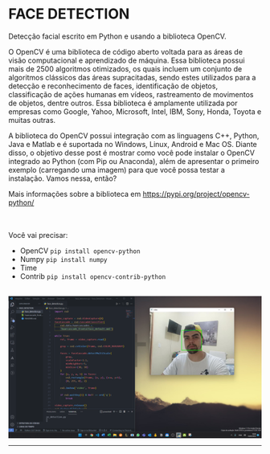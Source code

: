 # FACE DETECTION

Detecção facial escrito em Python e usando a biblioteca OpenCV.

O OpenCV é uma biblioteca de código aberto voltada para as áreas de visão computacional e aprendizado de máquina. Essa biblioteca possui mais de 2500 algoritmos otimizados, os quais incluem um conjunto de algoritmos clássicos das áreas supracitadas, sendo estes utilizados para a detecção e reconhecimento de faces, identificação de objetos, classificação de ações humanas em vídeos, rastreamento de movimentos de objetos, dentre outros. Essa biblioteca é amplamente utilizada por empresas como Google, Yahoo, Microsoft, Intel, IBM, Sony, Honda, Toyota e muitas outras.

A biblioteca do OpenCV possui integração com as linguagens C++, Python, Java e Matlab e é suportada no Windows, Linux, Android e Mac OS. Diante disso, o objetivo desse post é mostrar como você pode instalar o OpenCV integrado ao Python (com Pip ou Anaconda), além de apresentar o primeiro exemplo (carregando uma imagem) para que você possa testar a instalação. Vamos nessa, então?

Mais informações sobre a biblioteca em https://pypi.org/project/opencv-python/

<br><br>
Você vai precisar:

- OpenCV `pip install opencv-python`
- Numpy `pip install numpy`
- Time
- Contrib `pip install opencv-contrib-python`
  <br><br>

<p>
    <img align="center" src="Face_Detection.png">
</p>

---
